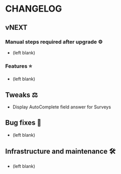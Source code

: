 # CHANGELOG

## vNEXT

### Manual steps required after upgrade ⚙

- (left blank)

### Features ⭐

- (left blank)

## Tweaks ⚖️

- Display AutoComplete field answer for Surveys

## Bug fixes 🐛

- (left blank)

## Infrastructure and maintenance 🛠

- (left blank)
